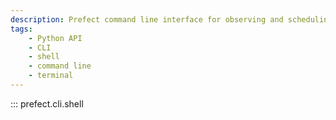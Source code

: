 ```yaml
---
description: Prefect command line interface for observing and scheduling shell commands.
tags:
    - Python API
    - CLI
    - shell
    - command line
    - terminal
---
```


::: prefect.cli.shell
